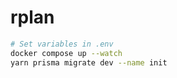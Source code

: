 # rplan

```bash
# Set variables in .env
docker compose up --watch
yarn prisma migrate dev --name init
```